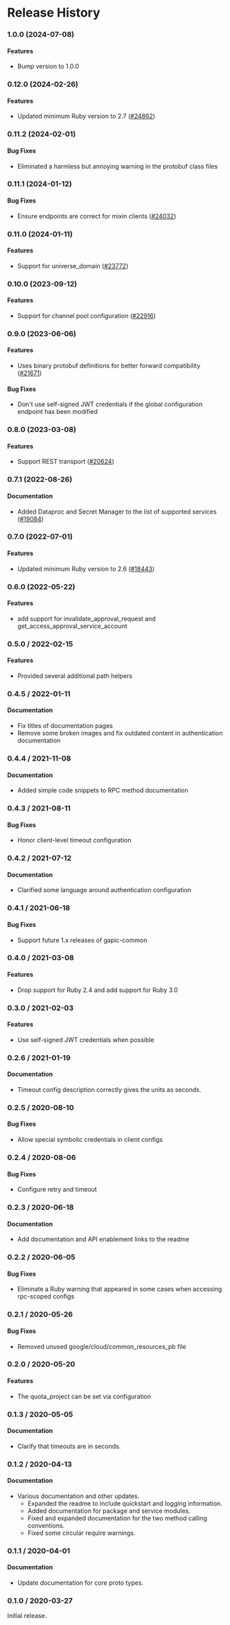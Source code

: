 # Release History

### 1.0.0 (2024-07-08)

#### Features

* Bump version to 1.0.0 

### 0.12.0 (2024-02-26)

#### Features

* Updated minimum Ruby version to 2.7 ([#24862](https://github.com/googleapis/google-cloud-ruby/issues/24862)) 

### 0.11.2 (2024-02-01)

#### Bug Fixes

* Eliminated a harmless but annoying warning in the protobuf class files 

### 0.11.1 (2024-01-12)

#### Bug Fixes

* Ensure endpoints are correct for mixin clients ([#24032](https://github.com/googleapis/google-cloud-ruby/issues/24032)) 

### 0.11.0 (2024-01-11)

#### Features

* Support for universe_domain ([#23772](https://github.com/googleapis/google-cloud-ruby/issues/23772)) 

### 0.10.0 (2023-09-12)

#### Features

* Support for channel pool configuration ([#22916](https://github.com/googleapis/google-cloud-ruby/issues/22916)) 

### 0.9.0 (2023-06-06)

#### Features

* Uses binary protobuf definitions for better forward compatibility ([#21671](https://github.com/googleapis/google-cloud-ruby/issues/21671)) 
#### Bug Fixes

* Don't use self-signed JWT credentials if the global configuration endpoint has been modified 

### 0.8.0 (2023-03-08)

#### Features

* Support REST transport ([#20624](https://github.com/googleapis/google-cloud-ruby/issues/20624)) 

### 0.7.1 (2022-08-26)

#### Documentation

* Added Dataproc and Secret Manager to the list of supported services ([#19084](https://github.com/googleapis/google-cloud-ruby/issues/19084)) 

### 0.7.0 (2022-07-01)

#### Features

* Updated minimum Ruby version to 2.6 ([#18443](https://github.com/googleapis/google-cloud-ruby/issues/18443)) 

### 0.6.0 (2022-05-22)

#### Features

* add support for invalidate_approval_request and get_access_approval_service_account

### 0.5.0 / 2022-02-15

#### Features

* Provided several additional path helpers

### 0.4.5 / 2022-01-11

#### Documentation

* Fix titles of documentation pages
* Remove some broken images and fix outdated content in authentication documentation

### 0.4.4 / 2021-11-08

#### Documentation

* Added simple code snippets to RPC method documentation

### 0.4.3 / 2021-08-11

#### Bug Fixes

* Honor client-level timeout configuration

### 0.4.2 / 2021-07-12

#### Documentation

* Clarified some language around authentication configuration

### 0.4.1 / 2021-06-18

#### Bug Fixes

* Support future 1.x releases of gapic-common

### 0.4.0 / 2021-03-08

#### Features

* Drop support for Ruby 2.4 and add support for Ruby 3.0

### 0.3.0 / 2021-02-03

#### Features

* Use self-signed JWT credentials when possible

### 0.2.6 / 2021-01-19

#### Documentation

* Timeout config description correctly gives the units as seconds.

### 0.2.5 / 2020-08-10

#### Bug Fixes

* Allow special symbolic credentials in client configs

### 0.2.4 / 2020-08-06

#### Bug Fixes

* Configure retry and timeout

### 0.2.3 / 2020-06-18

#### Documentation

* Add documentation and API enablement links to the readme

### 0.2.2 / 2020-06-05

#### Bug Fixes

* Eliminate a Ruby warning that appeared in some cases when accessing rpc-scoped configs

### 0.2.1 / 2020-05-26

#### Bug Fixes

* Removed unused google/cloud/common_resources_pb file

### 0.2.0 / 2020-05-20

#### Features

* The quota_project can be set via configuration

### 0.1.3 / 2020-05-05

#### Documentation

* Clarify that timeouts are in seconds.

### 0.1.2 / 2020-04-13

#### Documentation

* Various documentation and other updates.
  * Expanded the readme to include quickstart and logging information.
  * Added documentation for package and service modules.
  * Fixed and expanded documentation for the two method calling conventions.
  * Fixed some circular require warnings.

### 0.1.1 / 2020-04-01

#### Documentation

* Update documentation for core proto types.

### 0.1.0 / 2020-03-27

Initial release.
